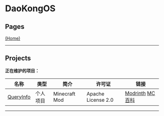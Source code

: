 # DaoKongOS 
 
## Pages

[(Home)](/)

---

## Projects

**正在维护的项目：**

| 名称 | 类型 | 简介 | 许可证 | 链接 |
| --- | --- | --- | --- | --- |
| [QueryInfo](https://github.com/YELANDAOKONG/QueryInfo/) | 个人项目 | Minecraft Mod |  Apache License 2.0 | [Modrinth](https://modrinth.com/mod/queryinfo/) [MC百科](https://www.mcmod.cn/class/18563.html)|

---

<script src="https://giscus.app/client.js"
        data-repo="YELANDAOKONG/DaoKongOS"
        data-repo-id="R_kgDOOCWX7g"
        data-category="Announcements"
        data-category-id="DIC_kwDOOCWX7s4CngzH"
        data-mapping="pathname"
        data-strict="0"
        data-reactions-enabled="1"
        data-emit-metadata="0"
        data-input-position="top"
        data-theme="preferred_color_scheme"
        data-lang="zh-CN"
        crossorigin="anonymous"
        async>
</script>
